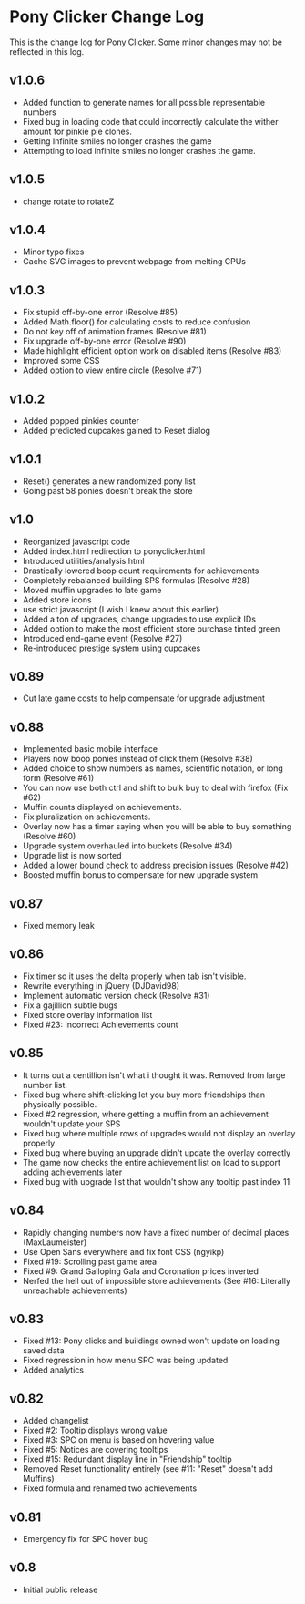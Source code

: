 # Pony Clicker Change Log
This is the change log for Pony Clicker. Some minor changes may not be reflected in this log.

## v1.0.6
- Added function to generate names for all possible representable numbers
- Fixed bug in loading code that could incorrectly calculate the wither amount for pinkie pie clones.
- Getting Infinite smiles no longer crashes the game
- Attempting to load infinite smiles no longer crashes the game.

## v1.0.5
- change rotate to rotateZ

## v1.0.4
- Minor typo fixes
- Cache SVG images to prevent webpage from melting CPUs

## v1.0.3
- Fix stupid off-by-one error (Resolve #85) 
- Added Math.floor() for calculating costs to reduce confusion
- Do not key off of animation frames (Resolve #81)
- Fix upgrade off-by-one error (Resolve #90)
- Made highlight efficient option work on disabled items (Resolve #83)
- Improved some CSS
- Added option to view entire circle (Resolve #71)

## v1.0.2
- Added popped pinkies counter
- Added predicted cupcakes gained to Reset dialog

## v1.0.1
- Reset() generates a new randomized pony list
- Going past 58 ponies doesn't break the store

## v1.0
- Reorganized javascript code
- Added index.html redirection to ponyclicker.html
- Introduced utilities/analysis.html
- Drastically lowered boop count requirements for achievements
- Completely rebalanced building SPS formulas (Resolve #28)
- Moved muffin upgrades to late game
- Added store icons
- use strict javascript (I wish I knew about this earlier)
- Added a ton of upgrades, change upgrades to use explicit IDs
- Added option to make the most efficient store purchase tinted green
- Introduced end-game event (Resolve #27)
- Re-introduced prestige system using cupcakes

## v0.89
- Cut late game costs to help compensate for upgrade adjustment

## v0.88
- Implemented basic mobile interface
- Players now boop ponies instead of click them (Resolve #38)
- Added choice to show numbers as names, scientific notation, or long form (Resolve #61)
- You can now use both ctrl and shift to bulk buy to deal with firefox (Fix #62)
- Muffin counts displayed on achievements.
- Fix pluralization on achievements.
- Overlay now has a timer saying when you will be able to buy something (Resolve #60)
- Upgrade system overhauled into buckets (Resolve #34)
- Upgrade list is now sorted
- Added a lower bound check to address precision issues (Resolve #42)
- Boosted muffin bonus to compensate for new upgrade system

## v0.87
- Fixed memory leak

## v0.86
- Fix timer so it uses the delta properly when tab isn't visible.
- Rewrite everything in jQuery (DJDavid98)
- Implement automatic version check (Resolve #31)
- Fix a gajillion subtle bugs
- Fixed store overlay information list
- Fixed #23: Incorrect Achievements count

## v0.85
- It turns out a centillion isn't what i thought it was. Removed from large number list.
- Fixed bug where shift-clicking let you buy more friendships than physically possible.
- Fixed #2 regression, where getting a muffin from an achievement wouldn't update your SPS
- Fixed bug where multiple rows of upgrades would not display an overlay properly
- Fixed bug where buying an upgrade didn't update the overlay correctly
- The game now checks the entire achievement list on load to support adding achievements later
- Fixed bug with upgrade list that wouldn't show any tooltip past index 11

## v0.84
- Rapidly changing numbers now have a fixed number of decimal places (MaxLaumeister)
- Use Open Sans everywhere and fix font CSS (ngyikp)
- Fixed #19: Scrolling past game area
- Fixed #9: Grand Galloping Gala and Coronation prices inverted
- Nerfed the hell out of impossible store achievements (See #16: Literally unreachable achievements)

## v0.83
- Fixed #13: Pony clicks and buildings owned won't update on loading saved data
- Fixed regression in how menu SPC was being updated
- Added analytics

## v0.82
- Added changelist
- Fixed #2: Tooltip displays wrong value
- Fixed #3: SPC on menu is based on hovering value
- Fixed #5: Notices are covering tooltips
- Fixed #15: Redundant display line in "Friendship" tooltip
- Removed Reset functionality entirely (see #11: "Reset" doesn't add Muffins)
- Fixed formula and renamed two achievements

## v0.81
- Emergency fix for SPC hover bug

## v0.8
- Initial public release

